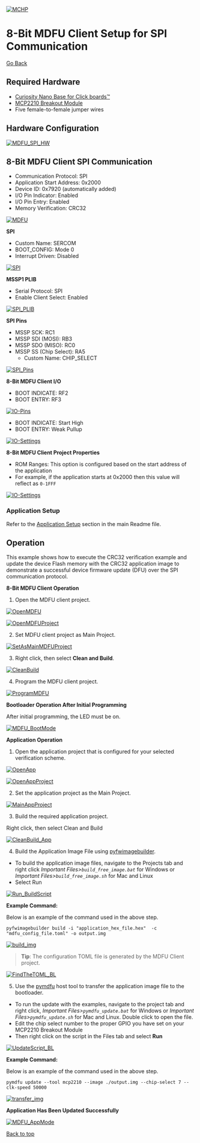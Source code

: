 [![MCHP](../images/microchip.png)](https://www.microchip.com)

# 8-Bit MDFU Client Setup for SPI Communication

[Go Back](../README.md)

## Required Hardware
- [Curiosity Nano Base for Click boards™](https://www.microchip.com/en-us/development-tool/AC164162)
- [MCP2210 Breakout Module](https://www.microchip.com/en-us/development-tool/ADM00419)
-  Five female-to-female jumper wires

## Hardware Configuration
[![MDFU_SPI_HW](../images/HardwareSetup_SPI.png)](../images/HardwareSetup_SPI.png)

## 8-Bit MDFU Client SPI Communication

- Communication Protocol: SPI
- Application Start Address: 0x2000
- Device ID: 0x7920 (automatically added)
- I/O Pin Indicator: Enabled
- I/O Pin Entry: Enabled
- Memory Verification: CRC32

[![MDFU](../images/MDFUClientSetup_SPI.PNG)](../images/MDFUClientSetup_SPI.PNG)

**SPI**
- Custom Name: SERCOM
- BOOT_CONFIG: Mode 0
- Interrupt Driven: Disabled

[![SPI](../images/SPIDriverSetup.PNG)](../images/SPIDriverSetup.PNG)

**MSSP1 PLIB**
- Serial Protocol: SPI
- Enable Client Select: Enabled

[![SPI_PLIB](../images/SPIPLIBSetup.PNG)](../images/SPIPLIBSetup.PNG)

**SPI Pins**
- MSSP SCK: RC1
- MSSP SDI (MOSI): RB3
- MSSP SDO (MISO): RC0
- MSSP SS (Chip Select): RA5
    - Custom Name: CHIP_SELECT

[![SPI_Pins](../images/SPIPortsSetup.PNG)](../images/SPIPortsSetup.PNG)

**8-Bit MDFU Client I/O**
- BOOT INDICATE: RF2
- BOOT ENTRY: RF3

[![IO-Pins](../images/IOPortSetup.PNG)](../images/IOPortSetup.PNG)

- BOOT INDICATE: Start High
- BOOT ENTRY: Weak Pullup

[![IO-Settings](../images/IOPinsSetup.PNG)](../images/IOPinsSetup.PNG)

**8-Bit MDFU Client Project Properties**
- ROM Ranges: This option is configured based on the start address of the application
- For example, if the application starts at 0x2000 then this value will reflect as `0-1FFF`

[![IO-Settings](../images/ProjectProperties_SPI.PNG)](../images/ProjectProperties_SPI.PNG)

### Application Setup
Refer to the [Application Setup](../README.md#application-setup) section in the main Readme file.

## Operation
This example shows how to execute the CRC32 verification example and update the device Flash memory with the CRC32 application image to demonstrate a successful device firmware update (DFU) over the SPI communication protocol.

**8-Bit MDFU Client Operation**

1. Open the MDFU client project.

[![OpenMDFU](../images/openBtnMDFU.png)](../images/openBtnMDFU.png)

[![OpenMDFUProject](../images/openProjectMDFU_SPI.PNG)](../images/openProjectMDFU_SPI.PNG)

2. Set MDFU client project as Main Project.

[![SetAsMainMDFUProject](../images/setAsMainProject_SPI.PNG)](../images/setAsMainProject_SPI.PNG)

3. Right click, then select **Clean and Build**.

[![CleanBuild](../images/CleanAndBuildMDFU_SPI.PNG)](../images/CleanAndBuildMDFU_SPI.PNG)

4. Program the MDFU client project.

[![ProgramMDFU](../images/ProgramMDFU_SPI.PNG)](../images/ProgramMDFU_SPI.PNG)

**Bootloader Operation After Initial Programming**

After initial programming, the LED must be on.

[![MDFU_BootMode](../images/PIC18F56Q24_BootMode_SPI.png)](../images/PIC18F56Q24_BootMode_SPI.png)

**Application Operation**
1. Open the application project that is configured for your selected verification scheme.

[![OpenApp](../images/openBtnApp_SPI.PNG)](../images/openBtnApp_SPI.PNG)

[![OpenAppProject](../images/openProjectApp_SPI.PNG)](../images/openProjectApp_SPI.PNG)

2. Set the application project as the Main Project.

[![MainAppProject](../images/setAppAsMainProject_SPI.PNG)](../images/setAppAsMainProject_SPI.PNG)

3. Build the required application project.

Right click, then select Clean and Build

[![CleanBuild_App](../images/CleanAndBuildApp_SPI.PNG)](../images/CleanAndBuildApp_SPI.PNG)

4. Build the Application Image File using [pyfwimagebuilder](https://pypi.org/project/pyfwimagebuilder/).

- To build the application image files, navigate to the Projects tab and right click *Important Files>`build_free_image.bat`* for Windows or *Important Files>`build_free_image.sh`* for Mac and Linux
- Select Run

[![Run_BuildScript](../images/RunBuildScript_SPI.PNG)](../images/RunBuildScript_SPI.PNG)

**Example Command:**

Below is an example of the command used in the above step.

`pyfwimagebuilder build -i "application_hex_file.hex"  -c "mdfu_config_file.toml" -o output.img`

[![build_img](../images/BuildTheImage_SPI.PNG)](../images/BuildTheImage_SPI.PNG)

> **Tip**: The configuration TOML file is generated by the MDFU Client project.

[![FindTheTOML_BL](../images/ConfigPathExample_SPI.PNG)](../images/ConfigPathExample_SPI.PNG)

5. Use the [pymdfu](https://pypi.org/project/pymdfu/) host tool to transfer the application image file to the bootloader.

- To run the update with the examples, navigate to the project tab and right click, *Important Files>`pymdfu_update.bat`* for Windows or *Important Files>`pymdfu_update.sh`* for Mac and Linux. Double click to open the file.
- Edit the chip select number to the proper GPIO you have set on your MCP2210 Breakout Module
- Then right click on the script in the Files tab and select **Run**

[![UpdateScript_BL](../images/runUpdateScript_SPI.PNG)](../images/runUpdateScript_SPI.PNG)

**Example Command:**

Below is an example of the command used in the above step.

`pymdfu update --tool mcp2210 --image ./output.img --chip-select 7 --clk-speed 50000`

[![transfer_img](../images/SendTheImage_SPI.PNG)](../images/SendTheImage_SPI.PNG)

**Application Has Been Updated Successfully**

[![MDFU_AppMode](../images/PIC18F56Q24_AppMode_SPI.gif)](../images/PIC18F56Q24_AppMode_SPI.gif)

[Back to top](#8-bit-mdfu-client-setup-for-spi-communication)
